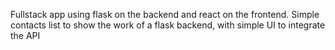 Fullstack app using flask on the backend and react on the frontend.
Simple contacts list to show the work of a flask backend, with simple UI to integrate the API

